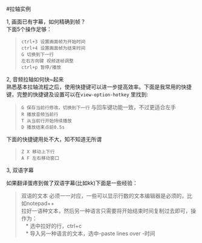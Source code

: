 #拉轴实例


1, 画面已有字幕，如何精确到帧？  
下面5个操作足够：  

>`ctrl+3 设置画面帧为开始时间`  
>`ctrl+4 设置画面帧为结束时间`  
>`G 切换到下一行`  
>`左右方向键 视频逐帧调整`  
>`ctrl+p 暂停/播放`

2, 音频拉轴如何快~起来  
熟悉基本拉轴流程之后，使用快捷键可以进一步提高效率。下面是我常用的快捷键，完整的快捷键及设置可以在`view-option-hotkey` 里找到:

>`G 保存当前行修改，切换到下一行` 与回车键功能一致，不过更适合左手  
>`R 播放音频当前行`  
>`T 从当前行开始持续播放`  
>`D 播放结束点前0.5s`  

下面的快捷键用处不大，知不知道无所谓  

>`Z X 移动上下行`  
>`A F 左右移动窗口`   

3, 双语字幕    

如果翻译蛋疼到做了双语字幕(比如kk)下面是一些经验：  

> 双语的文本 必须一一对应，一些可以显示行数的文本编辑器是必须的，比如notepad++  
> 拉好一语种文本，然后另一种语言只需要将开始结束时间复制过去即可，操作为：   
    * 选中拉好的行，ctrl+c  
    * 导入另一种语言的文本，选中-paste lines over -时间
